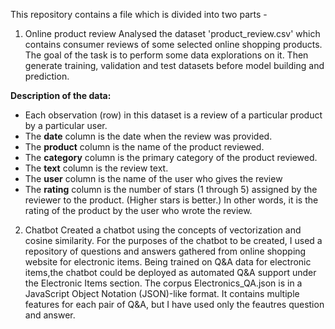 This repository contains a file which is divided into two parts - 

1) Online product review
Analysed the dataset 'product_review.csv' which contains consumer reviews of some selected online shopping products. The goal of the task is to perform some data explorations on it. Then generate training, validation and test datasets before model building and prediction. 

**Description of the data:**

- Each observation (row) in this dataset is a review of a particular product by a particular user.
- The **date** column is the date when the review was provided.
- The **product** column is the name of the product reviewed.
- The **category** column is the primary category of the product reviewed.
- The **text** column is the review text.
- The **user** column is the name of the user who gives the review
- The **rating** column is the number of stars (1 through 5) assigned by the reviewer to the product. (Higher stars is better.) In other words, it is the rating of the product by the user who wrote the review.

2) Chatbot
Created a chatbot using the concepts of vectorization and cosine similarity. For the purposes of the chatbot to be created, I used a repository of questions and answers gathered from online shopping website for electronic items. Being trained on Q&A data for electronic items,the chatbot could be deployed as automated Q&A support under the Electronic Items section. The corpus Electronics_QA.json is in a JavaScript Object Notation (JSON)-like format. It contains multiple features for each pair of Q&A, but I have used only the feautres question and answer.
